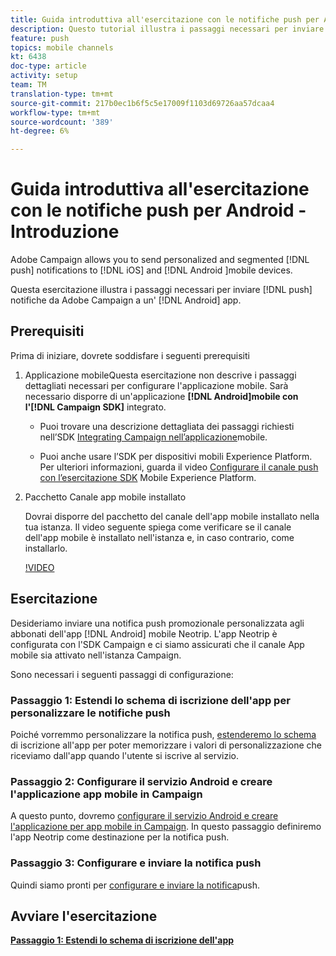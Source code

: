 ```yaml
---
title: Guida introduttiva all'esercitazione con le notifiche push per Android - Introduzione
description: Questo tutorial illustra i passaggi necessari per inviare notifiche push da Adobe Campaign e riceverle nell’app Android.
feature: push
topics: mobile channels
kt: 6438
doc-type: article
activity: setup
team: TM
translation-type: tm+mt
source-git-commit: 217b0ec1b6f5c5e17009f1103d69726aa57dcaa4
workflow-type: tm+mt
source-wordcount: '389'
ht-degree: 6%

---
```



# Guida introduttiva all&#39;esercitazione con le notifiche push per Android - Introduzione

Adobe Campaign allows you to send personalized and segmented [!DNL push] notifications to [!DNL iOS] and [!DNL Android ]mobile devices.

Questa esercitazione illustra i passaggi necessari per inviare [!DNL push] notifiche da  Adobe Campaign a un&#39; [!DNL Android] app.

## Prerequisiti

Prima di iniziare, dovrete soddisfare i seguenti prerequisiti

1) Applicazione mobileQuesta esercitazione non descrive i passaggi dettagliati necessari per configurare l&#39;applicazione mobile. Sarà necessario disporre di un&#39;applicazione **[!DNL Android]mobile con l&#39;[!DNL Campaign SDK]** integrato.

   * Puoi trovare una descrizione dettagliata dei passaggi richiesti nell’SDK [Integrating Campaign nell’applicazione](https://experienceleague.adobe.com/docs/campaign-classic/using/sending-messages/sending-push-notifications/integrating-campaign-sdk-into-the-mobile-application.html)mobile.

   * Puoi anche usare l’SDK per dispositivi mobili  Experience Platform. Per ulteriori informazioni, guarda il video [Configurare il canale push con l’esercitazione SDK](https://experienceleague.adobe.com/docs/campaign-classic-learn/tutorials/sending-messages/push-channel/configure-push-using-aep-mobile-sdk.html) Mobile  Experience Platform.

2) Pacchetto Canale app mobile installato

   Dovrai disporre del pacchetto del canale dell&#39;app mobile installato nella tua istanza. Il video seguente spiega come verificare se il canale dell&#39;app mobile è installato nell&#39;istanza e, in caso contrario, come installarlo.

   [!VIDEO](https://video.tv.adobe.com/v/326544?quality=12)

## Esercitazione

Desideriamo inviare una notifica push promozionale personalizzata agli abbonati dell&#39;app [!DNL Android] mobile Neotrip. L&#39;app Neotrip è configurata con l&#39;SDK Campaign e ci siamo assicurati che il canale App mobile sia attivato nell&#39;istanza Campaign.

Sono necessari i seguenti passaggi di configurazione:

### Passaggio 1: Estendi lo schema di iscrizione dell&#39;app per personalizzare le notifiche push

Poiché vorremmo personalizzare la notifica push, [estenderemo lo schema](/help/tutorial-getting-started-with-push-notifications-for-android/extending-the-app-subscription-schema.md) di iscrizione all&#39;app per poter memorizzare i valori di personalizzazione che riceviamo dall&#39;app quando l&#39;utente si iscrive al servizio.

### Passaggio 2: Configurare il servizio Android e creare l&#39;applicazione app mobile in Campaign

A questo punto, dovremo [configurare il servizio Android e creare l&#39;applicazione per app mobile in Campaign](/help/tutorial-getting-started-with-push-notifications-for-android/configuring-an-android-service-in-campaign.md). In questo passaggio definiremo l&#39;app Neotrip come destinazione per la notifica push.

### Passaggio 3: Configurare e inviare la notifica push

Quindi siamo pronti per [configurare e inviare la notifica](/help/tutorial-getting-started-with-push-notifications-for-android/configuring-and-sending-push-notifications.md)push.

## Avviare l&#39;esercitazione

**[Passaggio 1: Estendi lo schema di iscrizione dell&#39;app](/help/tutorial-getting-started-with-push-notifications-for-android/extending-the-app-subscription-schema.md)**

